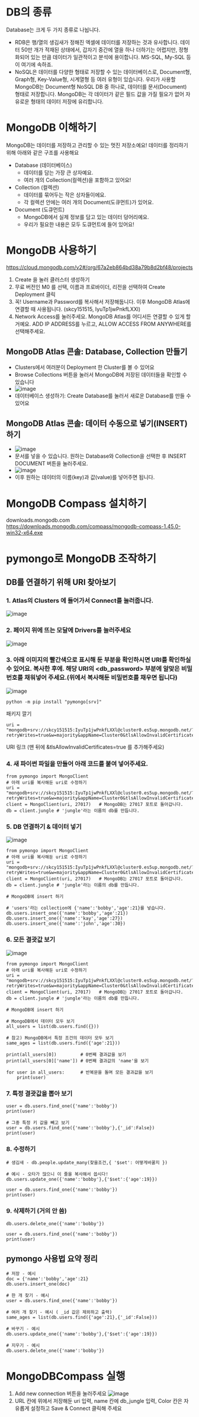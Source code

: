 # DB의 종류
Database는 크게 두 가지 종류로 나뉩니다.

- RDB은 행/열의 생김새가 정해진 엑셀에 데이터를 저장하는 것과 유사합니다. 데이터 50만 개가 적재된 상태에서, 갑자기 중간에 열을 하나 더하기는 어렵지만, 정형화되어 있는 만큼 데이터가 일관적이고 분석에 용이합니다. MS-SQL, My-SQL 등이 여기에 속하죠.
- NoSQL은 데이터를 다양한 형태로 저장할 수 있는 데이터베이스로, Document형, Graph형, Key-Value형, 시계열형 등 여러 유형이 있습니다. 우리가 사용할 MongoDB는 Document형 NoSQL DB 중 하나로, 데이터를 문서(Document) 형태로 저장합니다. MongoDB는 각 데이터가 같은 필드 값을 가질 필요가 없어 자유로운 형태의 데이터 저장에 유리합니다.

# MongoDB 이해하기
MongoDB는 데이터를 저장하고 관리할 수 있는 멋진 저장소예요! 데이터를 정리하기 위해 아래와 같은 구조를 사용해요

- Database (데이터베이스)
  - 데이터를 담는 가장 큰 상자예요.
  - 여러 개의 Collection(컬렉션)을 포함하고 있어요!
- Collection (컬렉션)
  - 데이터를 묶어두는 작은 상자들이에요.
  - 각 컬렉션 안에는 여러 개의 Document(도큐먼트)가 있어요.
- Document (도큐먼트)
  - MongoDB에서 실제 정보를 담고 있는 데이터 덩어리예요.
  - 우리가 필요한 내용은 모두 도큐먼트에 들어 있어요!

# MongoDB 사용하기
https://cloud.mongodb.com/v2#/org/67a2eb864bd38a79b8d2bf48/projects

1. Create 을 눌러 클러스터 생성하기
2. 무료 버전인 M0 를 선택, 이름과 프로바이더, 리전을 선택하여 Create Deployment 클릭
3. 꼭! Username과 Password를 복사해서 저장해둡니다. 이후 MongoDB Atlas에 연결할 때 사용됩니다. (skcy151515, IyuTp1jwPnkfLXXl)
4. Network Access를 눌러주세요. MongoDB Atlas를 어디서든 연결할 수 있게 할 거예요. ADD IP ADDRESS를 누르고, ALLOW ACCESS FROM ANYWHERE를 선택해주세요.

## MongoDB Atlas 콘솔: Database, Collection 만들기
- Clusters에서 여러분이 Deployment 한 Cluster를 볼 수 있어요
- Browse Collections 버튼을 눌러서 MongoDB에 저장된 데이터들을 확인할 수 있습니다
- ![image](https://github.com/user-attachments/assets/95a51b22-1a5a-407c-89d8-df3642c3a964)
- 데이터베이스 생성하기: Create Database를 눌러서 새로운 Database를 만들 수 있어요

## MongoDB Atlas 콘솔: 데이터 수동으로 넣기(INSERT)하기
- ![image](https://github.com/user-attachments/assets/518f84ba-8b62-4fcd-95ae-cf5b23026caa)
- 문서를 넣을 수 있습니다. 원하는 Database와 Collection을 선택한 후 INSERT DOCUMENT 버튼을 눌러주세요.
- ![image](https://github.com/user-attachments/assets/8c66bd46-e89b-48f1-82c0-129d4506e81a)
- 이후 원하는 데이터의 이름(key)과 값(value)를 넣어주면 됩니다.

# MongoDB Compass 설치하기
downloads.mongodb.com
https://downloads.mongodb.com/compass/mongodb-compass-1.45.0-win32-x64.exe

# pymongo로 MongoDB 조작하기
## DB를 연결하기 위해 URI 찾아보기
### 1. Atlas의 Clusters 에 들어가서 Connect를 눌러줍니다.
![image](https://github.com/user-attachments/assets/a936c845-c97b-475d-becb-1400ffa5e0a3)

### 2. 페이지 위에 뜨는 모달에 Drivers를 눌러주세요
![image](https://github.com/user-attachments/assets/38779660-05f4-4ff8-98ea-47d39a86d1d3)

### 3. 아래 이미지의 빨간색으로 표시해 둔 부분을 확인하시면 URI를 확인하실 수 있어요. 복사한 후에. 해당 URI의 <db_password> 부분에 알맞은 비밀번호를 채워넣어 주세요.(위에서 복사해둔 비밀번호를 채우면 됩니다)
![image](https://github.com/user-attachments/assets/d8cda644-165c-4ce4-a620-fefdf0067776)

```
python -m pip install "pymongo[srv]"
```
패키지 깔기

```
uri = "mongodb+srv://skcy151515:IyuTp1jwPnkfLXXl@cluster0.es5up.mongodb.net/?retryWrites=true&w=majority&appName=Cluster0&tlsAllowInvalidCertificates=true"
```
URI 링크 (맨 뒤에 &tlsAllowInvalidCertificates=true 를 추가해주세요)

### 4. 새 파이썬 파일을 만들어 아래 코드를 붙여 넣어주세요.
```
from pymongo import MongoClient
# 아래 uri를 복사해둔 uri로 수정하기
uri = "mongodb+srv://skcy151515:IyuTp1jwPnkfLXXl@cluster0.es5up.mongodb.net/?retryWrites=true&w=majority&appName=Cluster0&tlsAllowInvalidCertificates=true"
client = MongoClient(uri, 27017)   # MongoDB는 27017 포트로 돌아갑니다.
db = client.jungle # 'jungle'라는 이름의 db를 만듭니다.
```

### 5. DB 연결하기 & 데이터 넣기
![image](https://github.com/user-attachments/assets/6fc7ea8a-ae4a-4e93-a4f1-9326ac756e75)

```
from pymongo import MongoClient
# 아래 uri를 복사해둔 uri로 수정하기
uri = "mongodb+srv://skcy151515:IyuTp1jwPnkfLXXl@cluster0.es5up.mongodb.net/?retryWrites=true&w=majority&appName=Cluster0&tlsAllowInvalidCertificates=true"
client = MongoClient(uri, 27017)   # MongoDB는 27017 포트로 돌아갑니다.
db = client.jungle # 'jungle'라는 이름의 db를 만듭니다.

# MongoDB에 insert 하기
    
# 'users'라는 collection에 {'name':'bobby','age':21}를 넣습니다.
db.users.insert_one({'name':'bobby','age':21})
db.users.insert_one({'name':'kay','age':27})
db.users.insert_one({'name':'john','age':30})
```

### 6. 모든 결괏값 보기
![image](https://github.com/user-attachments/assets/57794eed-2183-42ad-96ed-487c85611da0)

```
from pymongo import MongoClient
# 아래 uri를 복사해둔 uri로 수정하기
uri = "mongodb+srv://skcy151515:IyuTp1jwPnkfLXXl@cluster0.es5up.mongodb.net/?retryWrites=true&w=majority&appName=Cluster0&tlsAllowInvalidCertificates=true"
client = MongoClient(uri, 27017)   # MongoDB는 27017 포트로 돌아갑니다.
db = client.jungle # 'jungle'라는 이름의 db를 만듭니다.

# MongoDB에 insert 하기
    
# MongoDB에서 데이터 모두 보기
all_users = list(db.users.find({}))
    
# 참고) MongoDB에서 특정 조건의 데이터 모두 보기
same_ages = list(db.users.find({'age':21}))
    
print(all_users[0])         # 0번째 결과값을 보기
print(all_users[0]['name']) # 0번째 결과값의 'name'을 보기
    
for user in all_users:      # 반복문을 돌며 모든 결과값을 보기
    print(user)
```

### 7. 특정 결괏값을 뽑아 보기
```
user = db.users.find_one({'name':'bobby'})
print(user)
    
# 그중 특정 키 값을 빼고 보기
user = db.users.find_one({'name':'bobby'},{'_id':False})
print(user)
```

### 8. 수정하기
```
# 생김새 - db.people.update_many(찾을조건,{ '$set': 어떻게바꿀지 })
    
# 예시 - 오타가 많으니 이 줄을 복사해서 씁시다!
db.users.update_one({'name':'bobby'},{'$set':{'age':19}})
    
user = db.users.find_one({'name':'bobby'})
print(user)
```

### 9. 삭제하기 (거의 안 씀)
```
db.users.delete_one({'name':'bobby'})
    
user = db.users.find_one({'name':'bobby'})
print(user)
```

## pymongo 사용법 요약 정리
```
# 저장 - 예시
doc = {'name':'bobby','age':21}
db.users.insert_one(doc)
    
# 한 개 찾기 - 예시
user = db.users.find_one({'name':'bobby'})
    
# 여러 개 찾기 - 예시 ( _id 값은 제외하고 출력)
same_ages = list(db.users.find({'age':21},{'_id':False}))
    
# 바꾸기 - 예시
db.users.update_one({'name':'bobby'},{'$set':{'age':19}})
    
# 지우기 - 예시
db.users.delete_one({'name':'bobby'})
```

# MongoDBCompass 실행
1. Add new connection 버튼을 눌러주세요
![image](https://github.com/user-attachments/assets/b0da442a-485c-44af-abfd-e6f116480d8b)
2. URL 칸에 위에서 저장해둔 uri 입력, name 칸에 db_jungle 입력, Color 칸은 자유롭게 설정하고 Save & Connect 클릭해 주세요

